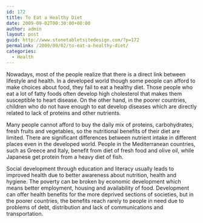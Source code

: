 ```yaml
---
id: 172
title: To Eat a Healthy Diet
date: 2009-09-02T00:30:00+00:00
author: admin
layout: post
guid: http://www.stonetabletsitedesign.com/?p=172
permalink: /2009/09/02/to-eat-a-healthy-diet/
categories:
  - Health
---
```

Nowadays, most of the people realize that there is a direct link between lifestyle and health. In a developed world though some people can afford to make choices about food, they fail to eat a healthy diet. Those people who eat a lot of fatty foods often develop high cholesterol that makes them susceptible to heart disease. On the other hand, in the poorer countries, children who do not have enough to eat develop diseases which are directly related to lack of proteins and other nutrients.

Many people cannot afford to buy the daily mix of proteins, carbohydrates, fresh fruits and vegetables, so the nutritional benefits of their diet are limited. There are significant differences between nutrient intake in different places even in the developed world. People in the Mediterranean countries, such as Greece and Italy, benefit from diet of fresh food and olive oil, while Japanese get protein from a heavy diet of fish.

Social development through education and literacy usually leads to improved health due to better awareness about nutrition, health and hygiene. The poverty can be broken by economic development which means better employment, housing and availability of food. Development can offer health benefits for the more deprived sections of societies, but in the poorer countries, the benefits reach rarely to people in need due to problems of debt, distribution and lack of communications and transportation.
